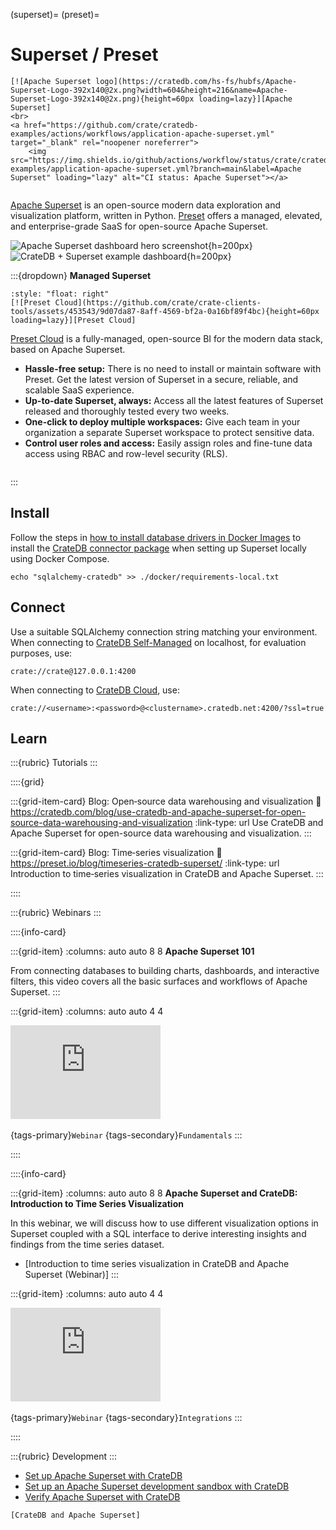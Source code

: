 (superset)=
(preset)=
# Superset / Preset

```{div} .float-right .text-right
[![Apache Superset logo](https://cratedb.com/hs-fs/hubfs/Apache-Superset-Logo-392x140@2x.png?width=604&height=216&name=Apache-Superset-Logo-392x140@2x.png){height=60px loading=lazy}][Apache Superset]
<br>
<a href="https://github.com/crate/cratedb-examples/actions/workflows/application-apache-superset.yml" target="_blank" rel="noopener noreferrer">
    <img src="https://img.shields.io/github/actions/workflow/status/crate/cratedb-examples/application-apache-superset.yml?branch=main&label=Apache Superset" loading="lazy" alt="CI status: Apache Superset"></a>
```
```{div} .clearfix
```

[Apache Superset] is an open-source modern data exploration and visualization
platform, written in Python.
[Preset] offers a managed, elevated, and enterprise-grade SaaS for open-source
Apache Superset.

![Apache Superset dashboard hero screenshot](https://superset.apache.org/img/hero-screenshot.jpg){h=200px}
![CrateDB + Superset example dashboard](https://github.com/crate/crate-clients-tools/assets/453543/0f8f7bd8-2e30-4aca-bcf3-61fbc81da855){h=200px}

:::{dropdown} **Managed Superset**
```{div}
:style: "float: right"
[![Preset Cloud](https://github.com/crate/crate-clients-tools/assets/453543/9d07da87-8aff-4569-bf2a-0a16bf89f4bc){height=60px loading=lazy}][Preset Cloud]
```

[Preset Cloud] is a fully-managed, open-source BI for the modern data stack,
based on Apache Superset.

- **Hassle-free setup:** There is no need to install or maintain software with Preset.
  Get the latest version of Superset in a secure, reliable, and scalable SaaS experience.
- **Up-to-date Superset, always:** Access all the latest features of Superset
  released and thoroughly tested every two weeks.
- **One-click to deploy multiple workspaces:** Give each team in your organization
  a separate Superset workspace to protect sensitive data.
- **Control user roles and access:** Easily assign roles and fine-tune data access
  using RBAC and row-level security (RLS).

```{div} .clearfix
```

:::


## Install

Follow the steps in [how to install database drivers in Docker Images] to install the
[CrateDB connector package] when setting up Superset locally using Docker Compose.
```shell
echo "sqlalchemy-cratedb" >> ./docker/requirements-local.txt
```


## Connect

Use a suitable SQLAlchemy connection string matching your environment.
When connecting to [CrateDB Self-Managed] on localhost,
for evaluation purposes, use:
```
crate://crate@127.0.0.1:4200
```

When connecting to [CrateDB Cloud], use:
```
crate://<username>:<password>@<clustername>.cratedb.net:4200/?ssl=true
```


## Learn

:::{rubric} Tutorials
:::

::::{grid}

:::{grid-item-card} Blog: Open‑source data warehousing and visualization
:link: https://cratedb.com/blog/use-cratedb-and-apache-superset-for-open-source-data-warehousing-and-visualization
:link-type: url
Use CrateDB and Apache Superset for open-source data warehousing and visualization.
:::

:::{grid-item-card} Blog: Time‑series visualization
:link: https://preset.io/blog/timeseries-cratedb-superset/
:link-type: url
Introduction to time‑series visualization in CrateDB and Apache Superset.
:::

::::


:::{rubric} Webinars
:::

::::{info-card}

:::{grid-item}
:columns: auto auto 8 8
**Apache Superset 101**

From connecting databases to building charts, dashboards, and interactive filters,
this video covers all the basic surfaces and workflows of Apache Superset.
:::

:::{grid-item}
:columns: auto auto 4 4

<iframe width="240" src="https://www.youtube-nocookie.com/embed/mAIH3hUoxEE" title="YouTube video player" frameborder="0" allow="accelerometer; autoplay; clipboard-write; encrypted-media; gyroscope; picture-in-picture; web-share" allowfullscreen></iframe>
&nbsp;

{tags-primary}`Webinar`
{tags-secondary}`Fundamentals`
:::

::::


::::{info-card}

:::{grid-item}
:columns: auto auto 8 8
**Apache Superset and CrateDB: Introduction to Time Series Visualization**

In this webinar, we will discuss how to use different visualization options in
Superset coupled with a SQL interface to derive interesting insights and findings
from the time series dataset.

- [Introduction to time series visualization in CrateDB and Apache Superset (Webinar)]
:::

:::{grid-item}
:columns: auto auto 4 4

<iframe width="240" src="https://www.youtube-nocookie.com/embed/21KXInqrdeg" title="YouTube video player" frameborder="0" allow="accelerometer; autoplay; clipboard-write; encrypted-media; gyroscope; picture-in-picture; web-share" allowfullscreen></iframe>
&nbsp;

{tags-primary}`Webinar`
{tags-secondary}`Integrations`
:::

::::


:::{rubric} Development
:::
- [Set up Apache Superset with CrateDB]
- [Set up an Apache Superset development sandbox with CrateDB]
- [Verify Apache Superset with CrateDB]



```{seealso}
[CrateDB and Apache Superset]
```


[Apache Superset]: https://superset.apache.org/
[CrateDB and Apache Superset]: https://cratedb.com/integrations/cratedb-and-apache-superset
[CrateDB Cloud]: https://cratedb.com/product/cloud
[CrateDB connector package]: https://superset.apache.org/docs/configuration/databases#cratedb
[CrateDB Self-Managed]: https://cratedb.com/product/self-managed
[how to install database drivers in Docker Images]: https://superset.apache.org/docs/configuration/databases#installing-drivers-in-docker-images
[Preset]: https://preset.io/
[Preset Cloud]: https://preset.io/product/
[Set up Apache Superset with CrateDB]: https://community.cratedb.com/t/set-up-apache-superset-with-cratedb/1716
[Set up an Apache Superset development sandbox with CrateDB]: https://community.cratedb.com/t/set-up-an-apache-superset-development-sandbox-with-cratedb/1163
[Verify Apache Superset with CrateDB]: https://github.com/crate/cratedb-examples/tree/main/application/apache-superset
